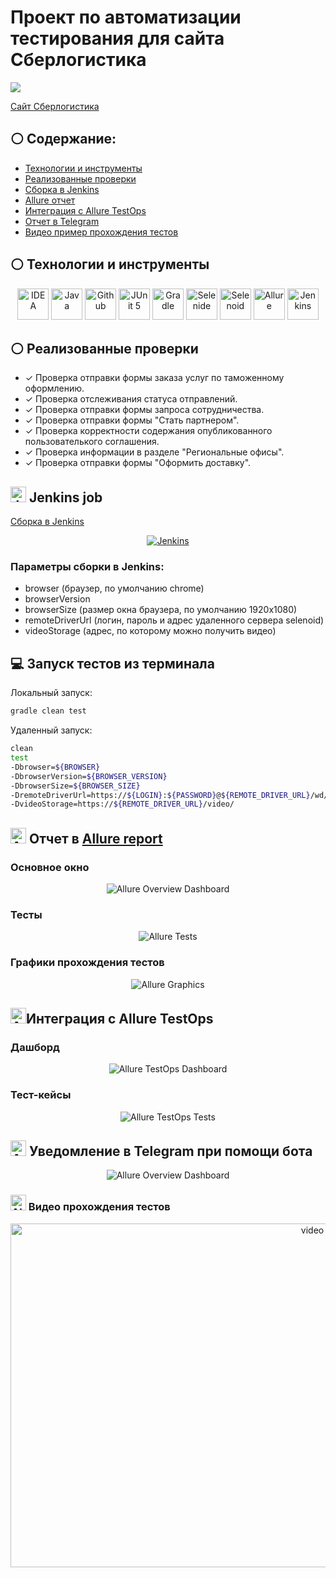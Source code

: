
# Проект по автоматизации тестирования для сайта Сберлогистика
<p align="left">
<img src="images/sberlog.jpg"> 
</p>
<a target="_blank" href="https://sberlogistics.ru/">Сайт Сберлогистика</a>

## :white_circle: Содержание:

- [Технологии и инструменты](#earth_africa-технологии-и-инструменты)
- [Реализованные проверки](#earth_africa-Реализованные-проверки)
- [Сборка в Jenkins](#earth_africa-Jenkins-job)
- [Allure отчет](#earth_africa-Allure-отчет)
- [Интеграция с Allure TestOps](#earth_africa-Интеграция-с-Allure-TestOps)
- [Отчет в Telegram](#earth_africa-Уведомление-в-Telegram-при-помощи-бота)
- [Видео пример прохождения тестов](#earth_africa-Примеры-видео-о-прохождении-тестов)

## :white_circle: Технологии и инструменты

<p align="center">
<a href="https://www.jetbrains.com/idea/"><img src="images/idea.png" width="50" height="50"  alt="IDEA"/></a>
<a href="https://www.java.com/"><img src="images/java.png" width="50" height="50"  alt="Java"/></a>
<a href="https://github.com/"><img src="images/github.png" width="50" height="50"  alt="Github"/></a>
<a href="https://junit.org/junit5/"><img src="images/junit5.png" width="50" height="50"  alt="JUnit 5"/></a>
<a href="https://gradle.org/"><img src="images/gradle.png" width="50" height="50"  alt="Gradle"/></a>
<a href="https://selenide.org/"><img src="images/selenide.png" width="50" height="50"  alt="Selenide"/></a>
<a href="https://aerokube.com/selenoid/"><img src="images/selenoid.png" width="50" height="50"  alt="Selenoid"/></a>
<a href="https://github.com/allure-framework/allure2"><img src="images/allure.png" width="50" height="50"  alt="Allure"/></a>
<a href="https://www.jenkins.io/"><img src="images/jenkins.png" width="50" height="50"  alt="Jenkins"/></a>
</p>

## 	:white_circle: Реализованные проверки

- ✓ Проверка отправки формы заказа услуг по таможенному оформлению.
- ✓ Проверка отслеживания статуса отправлений.
- ✓ Проверка отправки формы запроса сотрудничества.
- ✓ Проверка отправки формы "Стать партнером".
- ✓ Проверка корректности содержания опубликованного пользователького соглашения.
- ✓ Проверка информации в разделе "Региональные офисы".
- ✓ Проверка отправки формы "Оформить доставку".


## <img src="images/jenkins.png" width="25" height="25"  alt="Jenkins"/></a> Jenkins job
<a target="_blank" href="https://jenkins.autotests.cloud/job/Logistics/">Сборка в Jenkins</a>
<p align="center">
<a href="https://jenkins.autotests.cloud/job/Logistics/"><img src="images/jenkinsjob.jpg" alt="Jenkins"/></a>
</p>

### Параметры сборки в Jenkins:

- browser (браузер, по умолчанию chrome)
- browserVersion 
- browserSize (размер окна браузера, по умолчанию 1920x1080)
- remoteDriverUrl (логин, пароль и адрес удаленного сервера selenoid)
- videoStorage (адрес, по которому можно получить видео)


## :computer: Запуск тестов из терминала

Локальный запуск:
```bash
gradle clean test
```

Удаленный запуск:
```bash
clean
test
-Dbrowser=${BROWSER}
-DbrowserVersion=${BROWSER_VERSION}
-DbrowserSize=${BROWSER_SIZE}
-DremoteDriverUrl=https://${LOGIN}:${PASSWORD}@${REMOTE_DRIVER_URL}/wd/hub/
-DvideoStorage=https://${REMOTE_DRIVER_URL}/video/
```

## <img src="images/allure.png" width="25" height="25"  alt="Allure"/></a> Отчет в <a target="_blank" href="https://jenkins.autotests.cloud/job/Logistics/allure/">Allure report</a>

### Основное окно

<p align="center">
<img title="Allure Overview Dashboard" src="images/allurereport.jpg">
</p>

### Тесты

<p align="center">
<img title="Allure Tests" src="images/testscreen.jpg">
</p>

### Графики прохождения тестов

<p align="center">
<img title="Allure Graphics" src="images/graphs.png">
</p>

## <img src="images/allure_testopslogo.svg" width="25" height="25"  alt="Allure"/></a>Интеграция с Allure TestOps

### Дашборд

<p align="center">
<img title="Allure TestOps Dashboard" src="images/testops.jpg">
</p>

### Тест-кейсы

<p align="center">
<img title="Allure TestOps Tests" src="images/testops1.jpg">
</p>

## <img src="images/telegram.png" width="25" height="25"  alt="Allure"/></a> Уведомление в Telegram при помощи бота

<p align="center">
<img title="Allure Overview Dashboard" src="images/telegram_notifications.jpg">
</p>



### <img src="images/selenoid.png" width="25" height="25"  alt="Allure"/></a> Видео прохождения тестов

<p align="center">
<img title="Selenoid Video" src="images/video_tests.gif" width="950" height="550"  alt="video"> </p>

